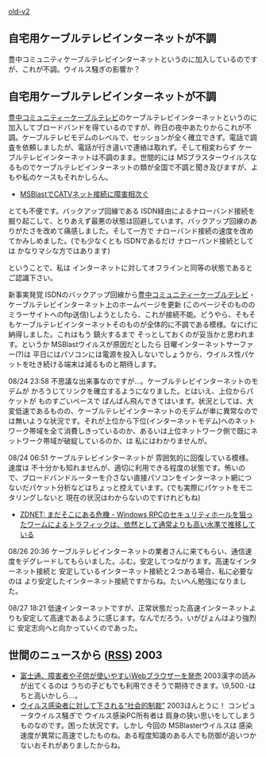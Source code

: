 [old-v2](ig030823-orig.html)

## 自宅用ケーブルテレビインターネットが不調

豊中コミュニティケーブルテレビインターネットというのに加入しているのですが、これが不調。ウイルス騒ぎの影響か？


## 自宅用ケーブルテレビインターネットが不調

[豊中コミュニティーケーブルテレビ](http://www.tcct.co.jp/)のケーブルテレビインターネットというのに加入してブロードバンドを得ているのですが、昨日の夜中あたりからこれが不調。ケーブルテレビモデムのレベルで、セッションが全く確立できず。電話で調査を依頼しましたが、電話が行き違いで連絡は取れず。そして相変わらず ケーブルテレビインターネットは不調のまま。世間的には MSブラスターウイルスなるものでケーブルテレビインターネットの類が全国で不調と聞き及びますが、よもや私のケースもそれかしらん。

* [MSBlastでCATVネット接続に障害相次ぐ](http://www.zdnet.co.jp/broadband/0308/21/lp01.html)

とても不便です。バックアップ回線である ISDN経由によるナローバンド接続を掘り起こして、とりあえず最悪の状態は回避しています。バックアップ回線のありがたさを改めて痛感しました。そして一方で ナローバンド接続の速度を改めてかみしめました。(でも少なくとも
ISDNであるだけ ナローバンド接続としては かなりマシな方ではあります)

ということで、私は インターネットに対してオフラインと同等の状態であるとご認識下さい。

新事実発覚
ISDNのバックアップ回線から[豊中コミュニティーケーブルテレビ](http://www.tcct.co.jp/)・ケーブルテレビインターネット上のホームページを更新 (このページそのもののミラーサイトへのftp送信)しようとしたら、これが接続不能。どうやら、そもそもケーブルテレビインターネットそのものが全体的に不調である模様。なにげに納得しました。これはもう 鎮火するまで そっとしておくのが妥当かと思われます。というか
MSBlastウイルスが原因だとしたら 日曜インターネットサーファー(?)は 平日にはパソコンには電源を投入しないでしょうから、ウイルス性パケットを吐き続ける端末は減るものと期待します。

08/24 23:58 不思議な出来事なのですが…。ケーブルテレビインターネットのモデムが かろうじてリンクを確立するようになりました。とはいえ、上位からパケットが ものすごいペースで ばんばん飛んできてはいます。状況としては、大変低速であるものの、ケーブルテレビインターネットのモデムが単に異常なのでは無いような状況です。それが上位から下位(インターネットモデム)へのネットワーク帯域を全て消費しきっているのか、あるいは上位ネットワーク側で既にネットワーク帯域が破綻しているのか、は 私にはわかりませんが。

08/24 06:51 ケーブルテレビインターネットが 雰囲気的に回復している模様。速度は 不十分かも知れませんが、適切に利用できる程度の状態です。怖いので、ブロードバンドルーターを介さない直接パソコンをインターネット網につないだパケット分析などはちょっと控えています。(でも実際にパケットをモニタリングしないと 現在の状況はわからないのですけれどもね)

* [ZDNET: まだそこにある危機 - Windows RPCのセキュリティホールを狙ったワームによるトラフィックは、依然として通常よりも高い水準で推移している](http://www.zdnet.co.jp/enterprise/0308/21/epn10.html)

08/26 20:36 ケーブルテレビインターネットの業者さんに来てもらい、通信速度をデグレードしてもらいました。ふむ。安定してつながります。高速なインターネット接続と 安定しているインターネット接続と２つある場合、私に必要なのは より安定したインターネット接続ですからね。たいへん勉強になりました。

08/27 18:21 低速インターネットですが、正常状態だった高速インターネットよりも安定して高速であるように感じます。なんでだろう。いがぴょんはより強烈に 安定志向へと向かっていくのであった。

## 世間のニュースから ([RSS](ig030823-news.xml)) 2003

* [富士通、障害者や子供が使いやすいWebブラウザーを発売](http://biztech.nikkeibp.co.jp/wcs/leaf/CID/onair/biztech/inet/262878)  2003漢字の読みが出てくるのは うちの子どもでも利用できそうで期待できます。\9,500.-は ちと高いかしら…。
* [ウイルス感染者に対して下される“社会的制裁”](http://www.zdnet.co.jp/broadband/0308/20/lp20.html)  2003ほんとうに！ コンピュータウイルス騒ぎで ウイルス感染PC所有者は 肩身の狭い思いをしてしまうものなのです。困った状況です。しかし 今回の MSBlasterウイルスは 感染速度が異常に高速でしたものね。ある程度知識のある人でも防御が追いつかないおそれがありましたからね。